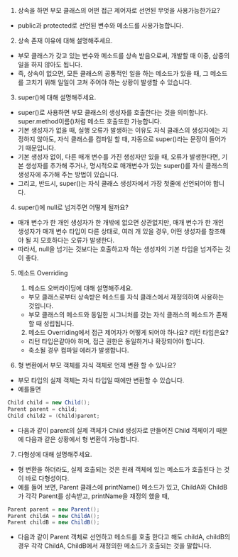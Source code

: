 1. 상속을 하면 부모 클래스의 어떤 접근 제어자로 선언된 무엇을 사용가능한가요?
- public과 protected로 선언된 변수와 메소드를 사용가능합니다.

2. 상속 존재 이유에 대해 설명해주세요.
- 부모 클래스가 갖고 있는 변수와 메소드를 상속 받음으로써, 개발할 때 이중, 삼중의 일을 하지 않아도 됩니다.
- 즉, 상속이 없으면, 모든 클래스의 공통적인 일을 하는 메소드가 있을 때, 그 메소드를 고치기 위해 일일이 고쳐 주어야 하는 
상황이 발생할 수 있습니다.

3. super()에 대해 설명해주세요.
- super()로 사용하면 부모 클래스의 생성자를 호출한다는 것을 의미합니다. super.method이름()처럼 메소드 호출또한 가능합니다.
- 기본 생성자가 없을 때, 실행 오류가 발생하는 이유도 자식 클래스의 생성자에는 지정하지 않아도, 자식 클래스를 컴파일
  할 때, 자동으로 super()라는 문장이 들어가기 때문입니다.
- 기본 생성자 없이, 다른 매개 변수를 가진 생성자만 있을 때, 오류가 발생한다면, 기본 생성자를 추가해 주거나,
  명시적으로 매개변수가 있는 super()를 자식 클래스의 생성자에 추가해 주는 방법이 있습니다.
- 그리고, 반드시, super()는 자식 클래스 생성자에서 가장 첫줄에 선언되어야 합니다.

4. super()에 null로 넘겨주면 어떻게 될까요?
- 매개 변수가 한 개인 생성자가 한 개밖에 없으면 상관없지만, 매개 변수가 한 개인 생성자가 매개 변수 타입이 다른 상태로,
  여러 개 있을 경우, 어떤 생성자를 참조해야 될 지 모호하다는 오류가 발생한다.
- 따라서, null을 넘기는 것보다는 호출하고자 하는 생성자의 기본 타입을 넘겨주는 것이 좋다.

5. 메소드 Overriding

   1. 메소드 오버라이딩에 대해 설명해주세요.
   - 부모 클래스로부터 상속받은 메소드를 자식 클래스에서 재정의하여 사용하는 것입니다.
   - 부모 클래스의 메소드와 동일한 시그니처를 갖는 자식 클래스의 메소드가 존재할 때 성립됩니다.

   2. 메소드 Overriding에서 접근 제어자가 어떻게 되어야 하나요? 리턴 타입은요?
   - 리턴 타입은같아야 하며, 접근 권한은 동일하거나 확장되어야 합니다.
   - 축소될 경우 컴파일 에러가 발생합니다.


6. 형 변환에서 부모 객체를 자식 객체로 언제 변환 할 수 있나요?
- 부모 타입의 실제 객체는 자식 타입일 때에만 변환할 수 있습니다.
- 예를들면

```java
Child child = new Child();
Parent parent = child;
Child child2 = (Child)parent;
```
- 다음과 같이 parent의 실제 객체가 Child 생성자로 만들어진 Child 객체이기 때문에 다음과 같은 상황에서 형 변환이 가능합니다.

7. 다형성에 대해 설명해주세요.
- 형 변환을 하더라도, 실제 호출되는 것은 원래 객체에 있는 메소드가 호출된다 는 것이 바로 다형성이다.
- 예를 들어 보면, Parent 클래스에 printName() 메소드가 있고, ChildA와 ChildB 가 각각 Parent를 상속받고,
printName을 재정의 했을 때, 
```java
Parent parent = new Parent();
Parent childA = new ChildA();
Parent childB = new ChildB();
```
- 다음과 같이 Parent 객체로 선언하고 메소드를 호출 한다고 해도 childA, childB의 경우 각각 ChildA, ChildB에서
재정의한 메소드가 호출되는 것을 말합니다.
